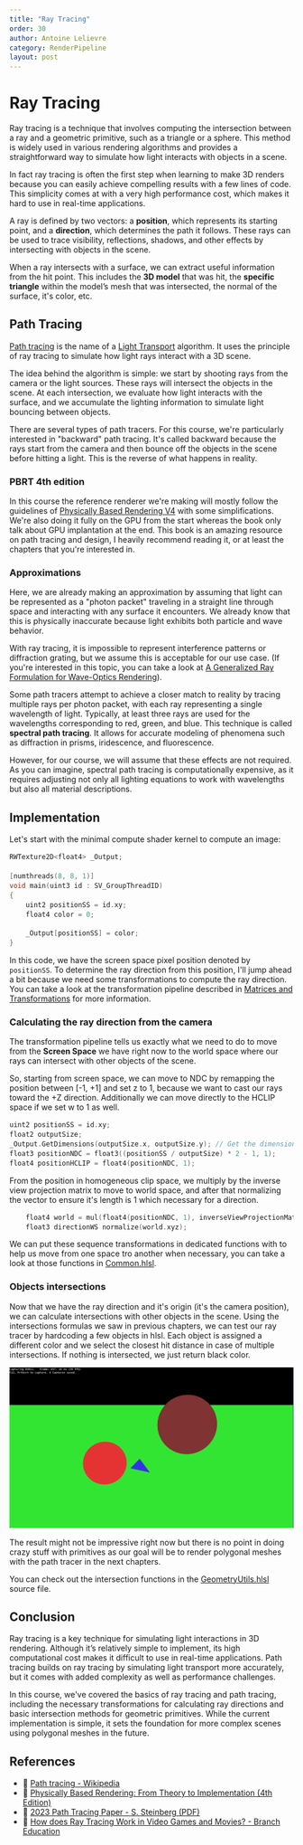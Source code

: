 ```yaml
---
title: "Ray Tracing"
order: 30
author: Antoine Lelievre
category: RenderPipeline 
layout: post
---
```


# Ray Tracing

Ray tracing is a technique that involves computing the intersection between a ray and a geometric primitive, such as a triangle or a sphere. This method is widely used in various rendering algorithms and provides a straightforward way to simulate how light interacts with objects in a scene.

In fact ray tracing is often the first step when learning to make 3D renders because you can easily achieve compelling results with a few lines of code. This simplicity comes at with a very high performance cost, which makes it hard to use in real-time applications.

A ray is defined by two vectors: a **position**, which represents its starting point, and a **direction**, which determines the path it follows. These rays can be used to trace visibility, reflections, shadows, and other effects by intersecting with objects in the scene.

When a ray intersects with a surface, we can extract useful information from the hit point. This includes the **3D model** that was hit, the **specific triangle** within the model’s mesh that was intersected, the normal of the surface, it's color, etc.

## Path Tracing

[Path tracing](https://en.wikipedia.org/wiki/Path_tracing) is the name of a [Light Transport](https://en.wikipedia.org/wiki/Light_transport_theory) algorithm. It uses the principle of ray tracing to simulate how light rays interact with a 3D scene.

The idea behind the algorithm is simple: we start by shooting rays from the camera or the light sources. These rays will intersect the objects in the scene. At each intersection, we evaluate how light interacts with the surface, and we accumulate the lighting information to simulate light bouncing between objects.

There are several types of path tracers. For this course, we're particularly interested in "backward" path tracing. It's called backward because the rays start from the camera and then bounce off the objects in the scene before hitting a light. This is the reverse of what happens in reality.

### PBRT 4th edition

In this course the reference renderer we're making will mostly follow the guidelines of [Physically Based Rendering V4](https://pbr-book.org/4ed/contents) with some simplifications. We're also doing it fully on the GPU from the start whereas the book only talk about GPU implantation at the end. This book is an amazing resource on path tracing and design, I heavily recommend reading it, or at least the chapters that you're interested in.

### Approximations

Here, we are already making an approximation by assuming that light can be represented as a "photon packet" traveling in a straight line through space and interacting with any surface it encounters. We already know that this is physically inaccurate because light exhibits both particle and wave behavior.  

With ray tracing, it is impossible to represent interference patterns or diffraction grating, but we assume this is acceptable for our use case. (If you're interested in this topic, you can take a look at [A Generalized Ray Formulation for Wave-Optics Rendering](https://ssteinberg.xyz/2023rtplt/2023_rtplt.pdf)).

Some path tracers attempt to achieve a closer match to reality by tracing multiple rays per photon packet, with each ray representing a single wavelength of light. Typically, at least three rays are used for the wavelengths corresponding to red, green, and blue. This technique is called **spectral path tracing**. It allows for accurate modeling of phenomena such as diffraction in prisms, iridescence, and fluorescence.

However, for our course, we will assume that these effects are not required. As you can imagine, spectral path tracing is computationally expensive, as it requires adjusting not only all lighting equations to work with wavelengths but also all material descriptions.

## Implementation

Let's start with the minimal compute shader kernel to compute an image:

```c
RWTexture2D<float4> _Output;

[numthreads(8, 8, 1)]
void main(uint3 id : SV_GroupThreadID)
{
    uint2 positionSS = id.xy;
    float4 color = 0;

    _Output[positionSS] = color;
}
```

In this code, we have the screen space pixel position denoted by `positionSS`. To determine the ray direction from this position, I'll jump ahead a bit because we need some transformations to compute the ray direction. You can take a look at the transformation pipeline described in [Matrices and Transformations](MatricesAndTransformations.md) for more information.

### Calculating the ray direction from the camera

The transformation pipeline tells us exactly what we need to do to move from the **Screen Space** we have right now to the world space where our rays can intersect with other objects of the scene.

So, starting from screen space, we can move to NDC by remapping the position between [-1, +1] and set z to 1, because we want to cast our rays toward the +Z direction. Additionally we can move directly to the HCLIP space if we set w to 1 as well.

```c
uint2 positionSS = id.xy;
float2 outputSize;
_Output.GetDimensions(outputSize.x, outputSize.y); // Get the dimension of the output to remap the screen position.
float3 positionNDC = float3((positionSS / outputSize) * 2 - 1, 1);
float4 positionHCLIP = float4(positionNDC, 1);
```

From the position in homogeneous clip space, we multiply by the inverse view projection matrix to move to world space, and after that normalizing the vector to ensure it's length is 1 which necessary for a direction.

```c
    float4 world = mul(float4(positionNDC, 1), inverseViewProjectionMatrix);
    float3 directionWS normalize(world.xyz);
```

We can put these sequence transformations in dedicated functions with to help us move from one space tro another when necessary, you can take a look at those functions in [Common.hlsl](https://github.com/alelievr/Modern-Rendering-Introduction/blob/master/ModernRenderer/assets/shaders/Common.hlsl).

### Objects intersections

Now that we have the ray direction and it's origin (it's the camera position), we can calculate intersections with other objects in the scene. Using the intersections formulas we saw in previous chapters, we can test our ray tracer by hardcoding a few objects in hlsl. Each object is assigned a different color and we select the closest hit distance in case of multiple intersections. If nothing is intersected, we just return black color.

![](Media/Recordings/Hardcoded%20Scene%2000.png)

The result might not be impressive right now but there is no point in doing crazy stuff with primitives as our goal will be to render polygonal meshes with the path tracer in the next chapters.

You can check out the intersection functions in the [GeometryUtils.hlsl](https://github.com/alelievr/Modern-Rendering-Introduction/blob/master/ModernRenderer/assets/shaders/GeometryUtils.hlsl) source file.

## Conclusion

Ray tracing is a key technique for simulating light interactions in 3D rendering. Although it’s relatively simple to implement, its high computational cost makes it difficult to use in real-time applications. Path tracing builds on ray tracing by simulating light transport more accurately, but it comes with added complexity as well as performance challenges.

In this course, we've covered the basics of ray tracing and path tracing, including the necessary transformations for calculating ray directions and basic intersection methods for geometric primitives. While the current implementation is simple, it sets the foundation for more complex scenes using polygonal meshes in the future.

## References

- 📄 [Path tracing - Wikipedia](https://en.wikipedia.org/wiki/Path_tracing)
- 📄 [Physically Based Rendering: From Theory to Implementation (4th Edition)](https://pbr-book.org/4ed/contents)
- 📄 [2023 Path Tracing Paper - S. Steinberg (PDF)](https://ssteinberg.xyz/2023rtplt/2023_rtplt.pdf)
- 🎥 [How does Ray Tracing Work in Video Games and Movies? - Branch Education](https://www.youtube.com/watch?v=iOlehM5kNSk)
